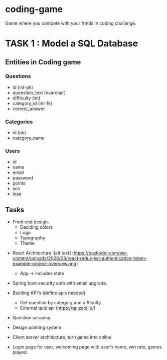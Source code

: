 # coding-game

Game where you compete with your frinds in coding challange.

# TASK 1 : Model a SQL Database

## Entities in Coding game

### Questions

- id (int-pk)
- queestion_text (nvarchar)
- difficulty (int)
- category_id (int-fk)
- correct_answer

### Categories

- id (pk)
- category_name

### Users

- id
- name
- email
- password
- points
- win
- lose

## Tasks

- Front end design.
  - Deciding colors
  - Logo
  * Typography
  * Theme

* React Architecture
  ![alt text] (https://bezkoder.com/wp-content/uploads/2020/08/react-redux-jwt-authentication-token-example-project-overview.png)

  - App -> includes state

* Spring boot security auth with email upgrade.

* Building API's (define apis needed)

  - Get question by category and difficulty
  - External quiz api (https://quizapi.io/)

* Question scraping

* Design pointing system

* Client server architecture, turn game into online

* Login page for user, welcoming page with user's name, win rate, games played.
